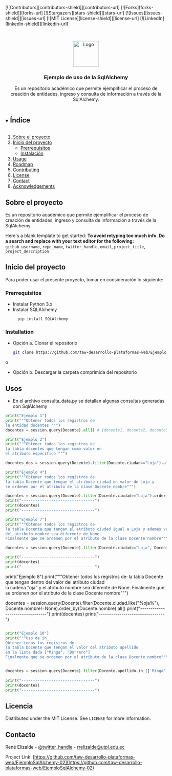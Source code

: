 <!--
*** Thanks for checking out the Best-README-Template. If you have a suggestion
*** that would make this better, please fork the repo and create a pull request
*** or simply open an issue with the tag "enhancement".
*** Thanks again! Now go create something AMAZING! :D
***
***
***
*** To avoid retyping too much info. Do a search and replace for the following:
*** github_username, repo_name, twitter_handle, email, project_title, project_description
-->



<!-- PROJECT SHIELDS -->
<!--
*** I'm using markdown "reference style" links for readability.
*** Reference links are enclosed in brackets [ ] instead of parentheses ( ).
*** See the bottom of this document for the declaration of the reference variables
*** for contributors-url, forks-url, etc. This is an optional, concise syntax you may use.
*** https://www.markdownguide.org/basic-syntax/#reference-style-links
-->
[![Contributors][contributors-shield]][contributors-url]
[![Forks][forks-shield]][forks-url]
[![Stargazers][stars-shield]][stars-url]
[![Issues][issues-shield]][issues-url]
[![MIT License][license-shield]][license-url]
[![LinkedIn][linkedin-shield]][linkedin-url]



<!-- PROJECT LOGO -->
<br />
<p align="center">
  <a href="https://github.com/taw-desarrollo-plataformas-web/EjemploSqlAlchemy-02">
    <img src="images/logo.png" alt="Logo" width="80" height="80">
  </a>

  <h3 align="center">Ejemplo de uso de la SqlAlchemy</h3>

  <p align="center">
Es un repositorio académico que permite ejemplificar el proceso de creación de entidades, ingreso y consulta de información a través de la SqlAlchemy.
    <br />
  </p>
</p>



<!-- TABLE OF CONTENTS -->
<details open="open">
  <summary><h2 style="display: inline-block">Índice</h2></summary>
  <ol>
    <li>
      <a href="#sobre-el-proyecto">Sobre el proyecto</a>
     </li>
    <li>
      <a href="#Inicio-del-proyecto">Inicio del proyecto</a>
      <ul>
        <li><a href="#prerrequisitos">Prerrequisitos</a></li>
        <li><a href="#instalacion">Instalación</a></li>
      </ul>
    </li>
    <li><a href="#usage">Usage</a></li>
    <li><a href="#roadmap">Roadmap</a></li>
    <li><a href="#contributing">Contributing</a></li>
    <li><a href="#license">License</a></li>
    <li><a href="#contact">Contact</a></li>
    <li><a href="#acknowledgements">Acknowledgements</a></li>
  </ol>
</details>



<!-- ABOUT THE PROJECT -->
## Sobre el proyecto

Es un repositorio académico que permite ejemplificar el proceso de creación de entidades, ingreso y consulta de información a través de la SqlAlchemy.

Here's a blank template to get started:
**To avoid retyping too much info. Do a search and replace with your text editor for the following:**
`github_username`, `repo_name`, `twitter_handle`, `email`, `project_title`, `project_description`


<!-- GETTING STARTED -->
## Inicio del proyecto

Para poder usar el presente proyecto, tomar en consideración lo siguiente:

### Prerrequisitos

* Instalar Python 3.x
* Instalar SQLAlchemy
  ```
  	pip install SQLAlchemy
  ```

### Installation

* Opción a. Clonar el repositorio
   ```sh
   git clone https://github.com/taw-desarrollo-plataformas-web/EjemploSqlAlchemy-02
   ```
o

* Opción b. Descargar la carpeta comprimida del repositorio


<!-- USAGE EXAMPLES -->
## Usos

* En el archivo consulta_data.py se detallan algunas consultas generadas con SqlAlchemy

```python
print("Ejemplo 1")
print("""Obtener todos los registros de 
la entidad docentes """)
docentes = session.query(Docente).all() # [docente1, docente2, docente3]
```

```python
print("Ejemplo 2")
print("""Obtener todos los registros de 
la tabla docentes que tengan como valor en 
el atributo especifico """)

docentes_dos = session.query(Docente).filter(Docente.ciudad=="Loja").all()

```
```python
print("Ejemplo 4")
print("""Obtener todos los registros de·
la tabla Docente que tengan el atributo ciudad un valor de Loja y 
se ordenen por el atributo de la clase Docente nombre""")

docentes = session.query(Docente).filter(Docente.ciudad=="Loja").order_by(Docente.nombre).all()
print("--------------------------------")
print(docentes)
print("--------------------------------")
```

```python
print("Ejemplo 7")
print("""Obtener todos los registros de·
la tabla Docente que tengan el atributo ciudad igual a Loja y además valor 
del atributo nombre sea diferente de None. 
Finalmente que se ordenen por el atributo de la clase Docente nombre""")

docentes = session.query(Docente).filter(Docente.ciudad=="Loja", Docente.nombre!=None).order_by(Docente.nombre).all() 

print("--------------------------------")
print(docentes)
print("--------------------------------")

```
print("Ejemplo 8")
print("""Obtener todos los registros de·
la tabla Docente que tengan dentro del valor del atributo ciudad  
la cadena "oja" y 
el atributo nombre sea diferente de None. 
Finalmente que se ordenen por el atributo de la clase Docente nombre""")

docentes = session.query(Docente).filter(Docente.ciudad.like("%oja%"), Docente.nombre!=None).order_by(Docente.nombre).all() 
print("--------------------------------")
print(docentes)
print("--------------------------------")


```python

print("Ejemplo 10")
print("""Uso de in_
Obtener todos los registros de·
la tabla Docente que tengan el valor del atributo apellido  
en la lista dada ["Minga", "Borrero"]
Finalmente que se ordenen por el atributo de la clase Docente nombre""")


docentes = session.query(Docente).filter(Docente.apellido.in_(['Minga', 'Borrero', "Elizalde"])).order_by(Docente.nombre).all()
 
print("--------------------------------")
print(docentes)
print("--------------------------------")


```

<!-- LICENSE -->
## Licencia

Distributed under the MIT License. See `LICENSE` for more information.



<!-- CONTACT -->
## Contacto

René Elizalde - [@twitter_handle](https://twitter.com/reroes) - rrelizalde@utpl.edu.ec

Project Link: [https://github.com/taw-desarrollo-plataformas-web/EjemploSqlAlchemy-02](https://github.com/taw-desarrollo-plataformas-web/EjemploSqlAlchemy-02)


